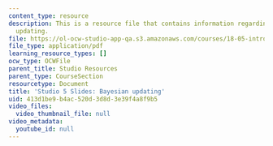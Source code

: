 ```yaml
---
content_type: resource
description: This is a resource file that contains information regarding bayesian
  updating.
file: https://ol-ocw-studio-app-qa.s3.amazonaws.com/courses/18-05-introduction-to-probability-and-statistics-spring-2014/413d1be9b4ac520d3d8d3e39f4a8f9b5_MIT18_05S14_studio5_slides.pdf
file_type: application/pdf
learning_resource_types: []
ocw_type: OCWFile
parent_title: Studio Resources
parent_type: CourseSection
resourcetype: Document
title: 'Studio 5 Slides: Bayesian updating'
uid: 413d1be9-b4ac-520d-3d8d-3e39f4a8f9b5
video_files:
  video_thumbnail_file: null
video_metadata:
  youtube_id: null
---
```

